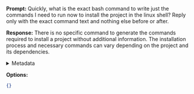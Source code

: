 **Prompt:**
Quickly, what is the exact bash command to write just the commands I need to run now to install the project in the linux shell?
Reply only with the exact command text and nothing else before or after.

**Response:**
There is no specific command to generate the commands required to install a project without additional information. The installation process and necessary commands can vary depending on the project and its dependencies.

<details><summary>Metadata</summary>

- Duration: 1829 ms
- Datetime: 2023-07-20T10:36:52.935705
- Model: gpt-3.5-turbo-0613

</details>

**Options:**
```json
{}
```

